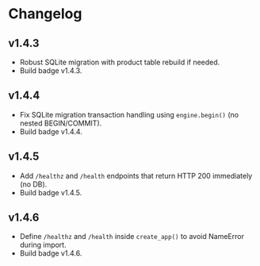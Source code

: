 # Changelog

## v1.4.3
- Robust SQLite migration with product table rebuild if needed.
- Build badge v1.4.3.

## v1.4.4
- Fix SQLite migration transaction handling using `engine.begin()` (no nested BEGIN/COMMIT).
- Build badge v1.4.4.

## v1.4.5
- Add `/healthz` and `/health` endpoints that return HTTP 200 immediately (no DB).
- Build badge v1.4.5.

## v1.4.6
- Define `/healthz` and `/health` inside `create_app()` to avoid NameError during import.
- Build badge v1.4.6.
